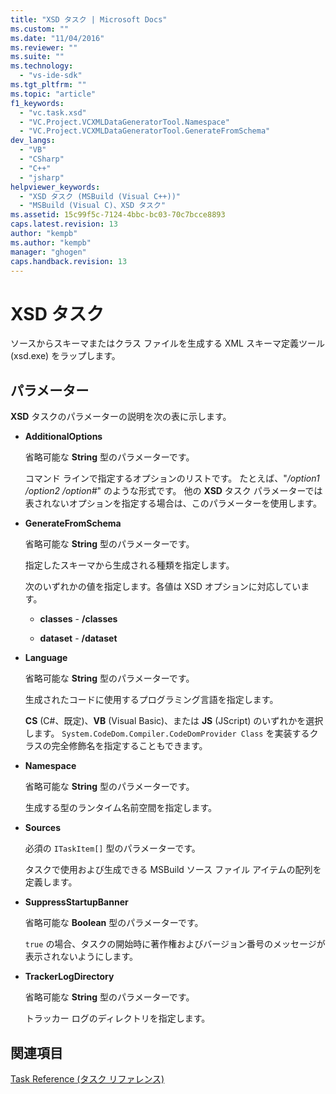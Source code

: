 ```yaml
---
title: "XSD タスク | Microsoft Docs"
ms.custom: ""
ms.date: "11/04/2016"
ms.reviewer: ""
ms.suite: ""
ms.technology: 
  - "vs-ide-sdk"
ms.tgt_pltfrm: ""
ms.topic: "article"
f1_keywords: 
  - "vc.task.xsd"
  - "VC.Project.VCXMLDataGeneratorTool.Namespace"
  - "VC.Project.VCXMLDataGeneratorTool.GenerateFromSchema"
dev_langs: 
  - "VB"
  - "CSharp"
  - "C++"
  - "jsharp"
helpviewer_keywords: 
  - "XSD タスク (MSBuild (Visual C++))"
  - "MSBuild (Visual C)、XSD タスク"
ms.assetid: 15c99f5c-7124-4bbc-bc03-70c7bcce8893
caps.latest.revision: 13
author: "kempb"
ms.author: "kempb"
manager: "ghogen"
caps.handback.revision: 13
---
```

# <a name="xsd-task"></a>XSD タスク
ソースからスキーマまたはクラス ファイルを生成する XML スキーマ定義ツール (xsd.exe) をラップします。  
  
## <a name="parameters"></a>パラメーター  
 **XSD** タスクのパラメーターの説明を次の表に示します。  
  
-   **AdditionalOptions**  
  
     省略可能な **String** 型のパラメーターです。  
  
     コマンド ラインで指定するオプションのリストです。 たとえば、"*/option1 /option2 /option#*" のような形式です。 他の **XSD** タスク パラメーターでは表されないオプションを指定する場合は、このパラメーターを使用します。  
  
-   **GenerateFromSchema**  
  
     省略可能な **String** 型のパラメーターです。  
  
     指定したスキーマから生成される種類を指定します。  
  
     次のいずれかの値を指定します。各値は XSD オプションに対応しています。  
  
    -   **classes** - **/classes**  
  
    -   **dataset** - **/dataset**  
  
-   **Language**  
  
     省略可能な **String** 型のパラメーターです。  
  
     生成されたコードに使用するプログラミング言語を指定します。  
  
     **CS** (C#、既定)、**VB** (Visual Basic)、または **JS** (JScript) のいずれかを選択します。 `System.CodeDom.Compiler.CodeDomProvider Class` を実装するクラスの完全修飾名を指定することもできます。  
  
-   **Namespace**  
  
     省略可能な **String** 型のパラメーターです。  
  
     生成する型のランタイム名前空間を指定します。  
  
-   **Sources**  
  
     必須の `ITaskItem[]` 型のパラメーターです。  
  
     タスクで使用および生成できる MSBuild ソース ファイル アイテムの配列を定義します。  
  
-   **SuppressStartupBanner**  
  
     省略可能な **Boolean** 型のパラメーターです。  
  
     `true` の場合、タスクの開始時に著作権およびバージョン番号のメッセージが表示されないようにします。  
  
-   **TrackerLogDirectory**  
  
     省略可能な **String** 型のパラメーターです。  
  
     トラッカー ログのディレクトリを指定します。  
  
## <a name="see-also"></a>関連項目  
 [Task Reference (タスク リファレンス)](../msbuild/msbuild-task-reference.md)


<!--HONumber=Feb17_HO4-->


